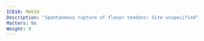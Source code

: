 ```yaml
---
ICD10: M6639
Description: "Spontaneous rupture of flexor tendons: Site unspecified"
Matters: No
Weight: 0
---
```


